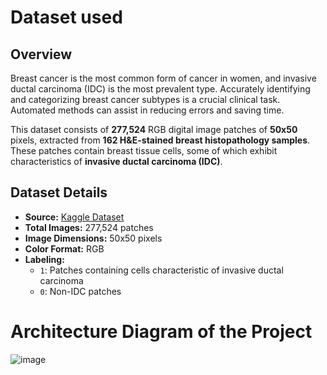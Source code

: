 # Dataset used

## Overview
Breast cancer is the most common form of cancer in women, and invasive ductal carcinoma (IDC) is the most prevalent type. Accurately identifying and categorizing breast cancer subtypes is a crucial clinical task. Automated methods can assist in reducing errors and saving time.

This dataset consists of **277,524** RGB digital image patches of **50x50** pixels, extracted from **162 H&E-stained breast histopathology samples**. These patches contain breast tissue cells, some of which exhibit characteristics of **invasive ductal carcinoma (IDC)**.

## Dataset Details
- **Source:** [Kaggle Dataset](https://www.kaggle.com/datasets/paultimothymooney/breast-histopathology-images)
- **Total Images:** 277,524 patches
- **Image Dimensions:** 50x50 pixels
- **Color Format:** RGB
- **Labeling:** 
  - `1`: Patches containing cells characteristic of invasive ductal carcinoma
  - `0`: Non-IDC patches


# Architecture Diagram of the Project
![image](https://github.com/user-attachments/assets/2af74799-cb91-42da-8098-8719a4b83dcc)
